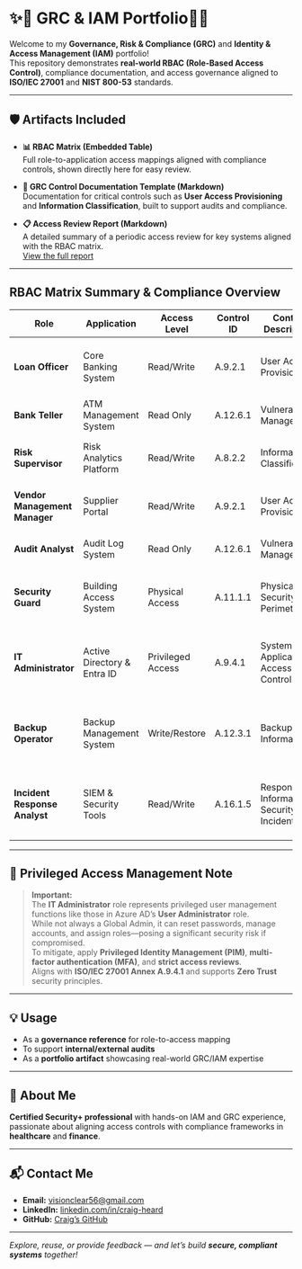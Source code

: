 # ✨🚀 GRC & IAM Portfolio🚀✨

Welcome to my **Governance, Risk & Compliance (GRC)** and **Identity & Access Management (IAM)** portfolio!  
This repository demonstrates **real-world RBAC (Role-Based Access Control)**, compliance documentation, and access governance aligned to **ISO/IEC 27001** and **NIST 800-53** standards.

---

## 🛡️ Artifacts Included

- **📊 RBAC Matrix (Embedded Table)**  
  Full role-to-application access mappings aligned with compliance controls, shown directly here for easy review.

- **📄 GRC Control Documentation Template (Markdown)**  
  Documentation for critical controls such as **User Access Provisioning** and **Information Classification**, built to support audits and compliance.

- **📋 Access Review Report (Markdown)**  
  A detailed summary of a periodic access review for key systems aligned with the RBAC matrix.  
  [View the full report](./access-review-report.md)

---

## RBAC Matrix Summary & Compliance Overview

| Role                     | Application               | Access Level      | Control ID | Control Description                       | Notes                                           |
|--------------------------|---------------------------|-------------------|------------|-------------------------------------------|------------------------------------------------|
| **Loan Officer**          | Core Banking System       | Read/Write        | A.9.2.1    | User Access Provisioning                  | Access based on job role and approval workflow |
| **Bank Teller**           | ATM Management System     | Read Only         | A.12.6.1   | Vulnerability Management                  | Limited to day shift hours                       |
| **Risk Supervisor**       | Risk Analytics Platform   | Read/Write        | A.8.2.2    | Information Classification                | Restricted data classification enforced        |
| **Vendor Management Manager** | Supplier Portal      | Read/Write        | A.9.2.1    | User Access Provisioning                  | Vendor access limited by contract                |
| **Audit Analyst**         | Audit Log System          | Read Only         | A.12.6.1   | Vulnerability Management                  | Access reviewed quarterly                         |
| **Security Guard**        | Building Access System    | Physical Access   | A.11.1.1   | Physical Security Perimeter               | Access managed via ID badges; reviewed quarterly|
| **IT Administrator**      | Active Directory & Entra ID | Privileged Access | A.9.4.1  | System and Application Access Control    | Privileged access managed through PIM; MFA required |
| **Backup Operator**       | Backup Management System  | Write/Restore     | A.12.3.1   | Backup Information                        | Access restricted to backup windows; encryption enforced |
| **Incident Response Analyst** | SIEM & Security Tools | Read/Write       | A.16.1.5   | Response to Information Security Incidents | Incident data access controlled; actions logged and reviewed |

---

## 🔐 Privileged Access Management Note

> **Important:**  
> The **IT Administrator** role represents privileged user management functions like those in Azure AD’s **User Administrator** role.  
> While not always a Global Admin, it can reset passwords, manage accounts, and assign roles—posing a significant security risk if compromised.  
> To mitigate, apply **Privileged Identity Management (PIM)**, **multi-factor authentication (MFA)**, and **strict access reviews**.  
> Aligns with **ISO/IEC 27001 Annex A.9.4.1** and supports **Zero Trust** security principles.

---

## 💡 Usage

- As a **governance reference** for role-to-access mapping  
- To support **internal/external audits**  
- As a **portfolio artifact** showcasing real-world GRC/IAM expertise

---

## 👤 About Me

**Certified Security+ professional** with hands-on IAM and GRC experience, passionate about aligning access controls with compliance frameworks in **healthcare** and **finance**.

---

## 📬 Contact Me

- **Email:** visionclear56@gmail.com  
- **LinkedIn:** [linkedin.com/in/craig-heard](https://www.linkedin.com/in/craig-heard)  
- **GitHub:** [Craig’s GitHub](https://github.com/)  

---

_Explore, reuse, or provide feedback — and let’s build **secure, compliant systems** together!_
